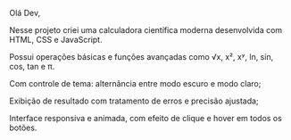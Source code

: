 Olá Dev,

Nesse projeto criei uma calculadora científica moderna desenvolvida com HTML, CSS e JavaScript.

Possui operações básicas e funções avançadas como √x, x², xʸ, ln, sin, cos, tan e π.

Com controle de tema: alternância entre modo escuro e modo claro;

Exibição de resultado com tratamento de erros e precisão ajustada;

Interface responsiva e animada, com efeito de clique e hover em todos os botões.
